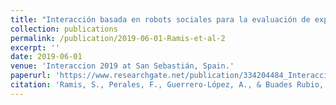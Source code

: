 ```yaml
---
title: "Interacción basada en robots sociales para la evaluación de expresiones faciales"
collection: publications
permalink: /publication/2019-06-01-Ramis-et-al-2
excerpt: ''
date: 2019-06-01
venue: 'Interaccion 2019 at San Sebastián, Spain.'
paperurl: 'https://www.researchgate.net/publication/334204484_Interaccion_basada_en_robots_sociales_para_la_evaluacion_de_expresiones_faciales'
citation: 'Ramis, S., Perales, F., Guerrero-López, A., & Buades Rubio, J. M. (2019). Interacción basada en robots sociales para la evaluación de expresiones faciales.'
---
```

